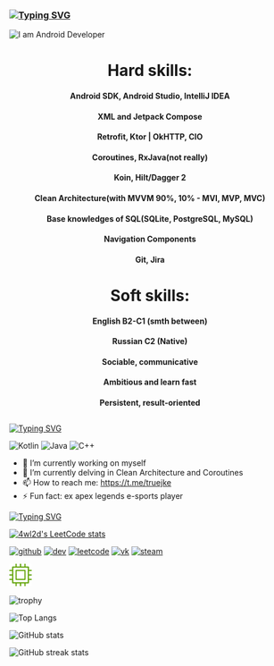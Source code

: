 ### [![Typing SVG](https://readme-typing-svg.herokuapp.com?font=Fira+Code&size=37&duration=3000&pause=500&color=000000&background=FFFFFF&center=true&multiline=true&repeat=false&width=1000&height=90&lines=Hi+there%2C%F0%9F%91%8Bmy+name+is+Vladislav;I%60m+Android+Developer%F0%9F%93%B1)](https://git.io/typing-svg)
![I am Android Developer](https://i.postimg.cc/KvRVRcFx/68747470733a2f2f69652e77616d70692e72752f323032332f30342f30382f4e65772d50726f6a6563742e6a7067.png)

<h2 align="center"> </h2>
<h1 align="center"> Hard skills: </h1>

<h4 align="center"> Android SDK, Android Studio, IntelliJ IDEA </h4>
<h4 align="center"> XML and Jetpack Compose </h4>
<h4 align="center"> Retrofit, Ktor | OkHTTP, CIO </h4>
<h4 align="center"> Coroutines, RxJava(not really) </h4>
<h4 align="center"> Koin, Hilt/Dagger 2 </h4>
<h4 align="center"> Clean Architecture(with MVVM 90%, 10% - MVI, MVP, MVC) </h4>
<h4 align="center"> Base knowledges of SQL(SQLite, PostgreSQL, MySQL) </h4>
<h4 align="center"> Navigation Components </h4>
<h4 align="center"> Git, Jira </h4>

<h2 align="center"> </h2>
<h1 align="center"> Soft skills: </h1>

<h4 align="center"> English B2-C1 (smth between) </h4>
<h4 align="center"> Russian C2 (Native) </h4>
<h4 align="center"> Sociable, communicative </h4>
<h4 align="center"> Ambitious and learn fast </h4>
<h4 align="center"> Persistent, result-oriented </h4>
<h2 align="center"> </h2>

[![Typing SVG](https://readme-typing-svg.herokuapp.com?font=Fira+Code&size=37&duration=3000&pause=500&color=000000&background=FFFFFF&center=true&multiline=true&repeat=false&width=1000&lines=Languages+i+prefer%3A)](https://git.io/typing-svg)

![Kotlin](https://img.shields.io/badge/kotlin-%237F52FF.svg?style=for-the-badge&logo=kotlin&logoColor=white)
![Java](https://img.shields.io/badge/java-%23ED8B00.svg?style=for-the-badge&logo=java&logoColor=white)
![C++](https://img.shields.io/badge/c++-%2300599C.svg?style=for-the-badge&logo=c%2B%2B&logoColor=white)

- 🔭 I’m currently working on myself
- 🌱 I’m currently delving in Clean Architecture and Coroutines
- 📫 How to reach me: https://t.me/truejke
- ⚡ Fun fact: ex apex legends e-sports player

[![Typing SVG](https://readme-typing-svg.herokuapp.com?font=Fira+Code&size=37&duration=3000&pause=500&color=000000&background=FFFFFF&center=true&multiline=true&repeat=false&width=1000&lines=My+LeetCode+stats%3A)](https://git.io/typing-svg)

[![4wl2d's LeetCode stats](https://leetcode-stats-six.vercel.app/api?username=4wl2d)](https://leetcode.com/4wl2d/)

[<img src='https://cdn.jsdelivr.net/npm/simple-icons@3.0.1/icons/github.svg' alt='github' height='40'>](https://github.com/4wl2d)  [<img src='https://cdn.jsdelivr.net/npm/simple-icons@3.0.1/icons/dev-dot-to.svg' alt='dev' height='40'>](https://dev.to/4wl2d)  [<img src='https://cdn.jsdelivr.net/npm/simple-icons@3.0.1/icons/leetcode.svg' alt='leetcode' height='40'>](https://leetcode.com/truej33se/)  [<img src='https://cdn.jsdelivr.net/npm/simple-icons@3.0.1/icons/vk.svg' alt='vk' height='40'>](https://vk.com/tru33)  [<img src='https://cdn.jsdelivr.net/npm/simple-icons@3.0.1/icons/steam.svg' alt='steam' height='40'>](https://steamcommunity.com/id/4wl2d/)  

<a href='https://docs.github.com/en/developers'><img src='https://raw.githubusercontent.com/acervenky/animated-github-badges/master/assets/devbadge.gif' width='40' height='40'></a> 

![trophy](https://github-profile-trophy.vercel.app/?username=4wl2d)

![Top Langs](https://github-readme-stats-4wl2d.vercel.app/api/top-langs/?username=4wl2d)

![GitHub stats](https://github-readme-stats-4wl2d.vercel.app/api?username=4wl2d&show_icons=true)  

![GitHub streak stats](https://streak-stats.demolab.com/?user=4wl2d)  

